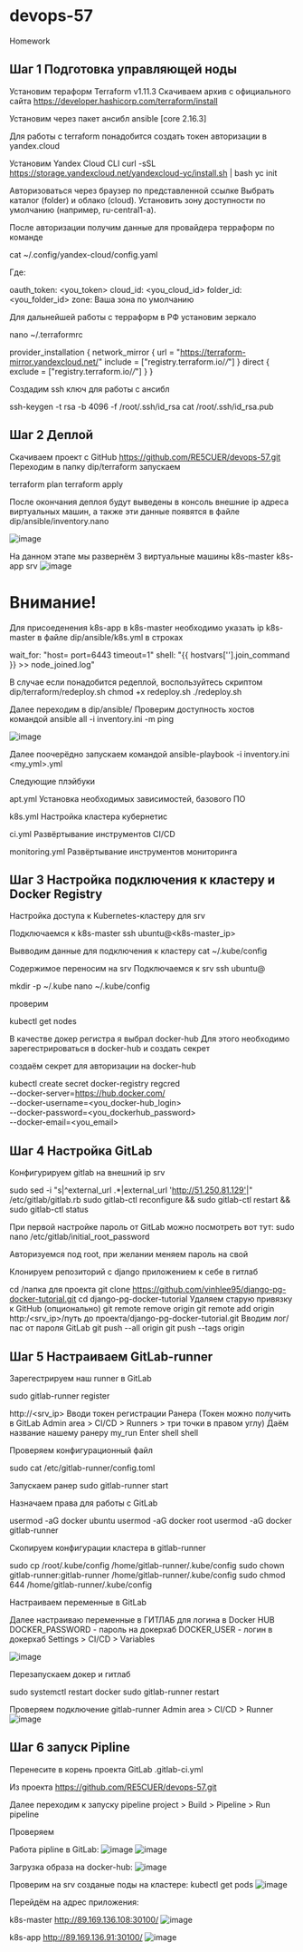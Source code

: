 # devops-57
Homework

## Шаг 1 Подготовка управляющей ноды

Установим тераформ
Terraform v1.11.3
Скачиваем архив с официального сайта
https://developer.hashicorp.com/terraform/install

Установим через пакет ансибл
ansible [core 2.16.3]

Для работы с terraform понадобится создать токен авторизации в yandex.cloud

Установим Yandex Cloud CLI
curl -sSL https://storage.yandexcloud.net/yandexcloud-yc/install.sh | bash
yc init

Авторизоваться через браузер по представленной ссылке
Выбрать каталог (folder) и облако (cloud).
Установить зону доступности по умолчанию (например, ru-central1-a).

После авторизации получим данные для провайдера терраформ по команде

cat ~/.config/yandex-cloud/config.yaml

Где:

oauth_token: <you_token>
cloud_id: <you_cloud_id>
folder_id: <you_folder_id>
zone: Ваша зона по умолчанию

Для дальнейшей работы с терраформ в РФ установим зеркало

nano ~/.terraformrc

provider_installation {
  network_mirror {
    url     = "https://terraform-mirror.yandexcloud.net/"
    include = ["registry.terraform.io/*/*"]
  }
  direct {
    exclude = ["registry.terraform.io/*/*"]
  }
}

Создадим ssh ключ для работы с ансибл

ssh-keygen -t rsa -b 4096 -f /root/.ssh/id_rsa
cat /root/.ssh/id_rsa.pub


## Шаг 2 Деплой

Скачиваем проект с GitHub https://github.com/RE5CUER/devops-57.git
Переходим в папку dip/terraform
запускаем
 
terraform plan
terraform apply

После окончания деплоя будут выведены в консоль внешние ip адреса виртуальных машин, а также эти данные появятся в файле dip/ansible/inventory.nano

![image](https://github.com/user-attachments/assets/52be9126-614b-4c15-8a48-401cd06f0a21)

На данном этапе мы развернём 3 виртуальные машины
k8s-master
k8s-app
srv
![image](https://github.com/user-attachments/assets/8c233d30-ee79-427b-97c4-4e88314703e2)

# Внимание!
Для присоеденения k8s-app в k8s-master необходимо указать ip k8s-master в файле dip/ansible/k8s.yml в строках

wait_for: "host=<k8s-master ip> port=6443 timeout=1"
shell: "{{ hostvars['<k8s-master ip>'].join_command }} >> node_joined.log"

В случае если понадобится редеплой, воспользуйтесь скриптом
dip/terraform/redeploy.sh
chmod +x redeploy.sh
./redeploy.sh

Далее переходим в dip/ansible/
Проверим доступность хостов командой
ansible all -i inventory.ini -m ping

![image](https://github.com/user-attachments/assets/4127c234-aa6f-4680-98e9-d8530ee142cd)

Далее поочерёдно запускаем командой
ansible-playbook -i inventory.ini <my_yml>.yml

Следующие плэйбуки

apt.yml
Установка необходимых зависимостей, базового ПО

k8s.yml
Настройка кластера кубернетис

ci.yml
Развёртывание инструментов CI/CD

monitoring.yml
Развёртывание инструментов мониторинга

## Шаг 3 Настройка подключения к кластеру и Docker Registry

Настройка доступа к Kubernetes-кластеру для srv

Подключаемся к k8s-master
ssh ubuntu@<k8s-master_ip>

Вывводим данные для подключения к кластеру
cat ~/.kube/config

Содержимое переносим на srv
Подключаемся к srv
ssh ubuntu@<srv>

mkdir -p ~/.kube
nano ~/.kube/config

проверим

kubectl get nodes

В качестве докер регистра я выбрал docker-hub
Для этого необходимо зарегестрироваться в docker-hub и создать секрет

создаём секрет для авторизации на docker-hub

kubectl create secret docker-registry regcred \
  --docker-server=https://hub.docker.com/ \
  --docker-username=<you_docker-hub_login> \
  --docker-password=<you_dockerhub_password> \
  --docker-email=<you_email>

## Шаг 4 Настройка GitLab

Конфигурируем gitlab на внешний ip srv

sudo sed -i "s|^external_url .*|external_url 'http://51.250.81.129'|" /etc/gitlab/gitlab.rb
sudo gitlab-ctl reconfigure && sudo gitlab-ctl restart && sudo gitlab-ctl status

При первой настройке пароль от GitLab можно посмотреть вот тут:
sudo nano /etc/gitlab/initial_root_password

Авторизуемся под root, при желании меняем пароль на свой

Клонируем репозиторий с django приложением к себе в гитлаб

cd /папка для проекта
git clone https://github.com/vinhlee95/django-pg-docker-tutorial.git
cd django-pg-docker-tutorial
Удаляем старую привязку к GitHub (опционально)
git remote remove origin
git remote add origin http:/<srv_ip>/путь до проекта/django-pg-docker-tutorial.git
Вводим лог/пас от пароля GitLab
git push --all origin
git push --tags origin

## Шаг 5 Настраиваем GitLab-runner

Зарегестрируем наш runner в GitLab

sudo gitlab-runner register

http://<srv_ip>
Вводи токен регистрации Ранера 
(Токен можно получить в GitLab Admin area > CI/CD > Runners > три точки в правом углу)
Даём название нашему ранеру my_run
Enter
shell
shell

Проверяем конфигурационный файл

sudo cat /etc/gitlab-runner/config.toml

Запускаем ранер
sudo gitlab-runner start

Назначаем права для работы c GitLab

usermod -aG docker ubuntu
usermod -aG docker root
usermod -aG docker gitlab-runner

Скопируем конфигурации кластера в gitlab-runner

sudo cp /root/.kube/config /home/gitlab-runner/.kube/config
sudo chown gitlab-runner:gitlab-runner /home/gitlab-runner/.kube/config
sudo chmod 644 /home/gitlab-runner/.kube/config

Настраиваем переменные в GitLab

Далее настраиваю переменные в ГИТЛАБ для логина в Docker HUB 
DOCKER_PASSWORD - пароль на докерхаб
DOCKER_USER - логин в докерхаб
Settings > CI/CD > Variables

![image](https://github.com/user-attachments/assets/0ac36564-ddcf-4fce-b01e-c3ea4a147e0c)


Перезапускаем докер и гитлаб

sudo systemctl restart docker
sudo gitlab-runner restart

Проверяем подключение gitlab-runner
Admin area > CI/CD > Runner
![image](https://github.com/user-attachments/assets/9a341d89-b126-4e30-9644-f38b94bc4d22)

## Шаг 6 запуск Pipline

Перенесите в корень проекта GitLab
.gitlab-ci.yml

Из проекта 
https://github.com/RE5CUER/devops-57.git

Далее переходим к запуску pipeline
project > Build > Pipeline > Run pipeline

Проверяем

Работа pipline в GitLab:
![image](https://github.com/user-attachments/assets/0c33325a-d072-4825-b254-5b2ad1b87f4b)
![image](https://github.com/user-attachments/assets/dd093a18-9397-4494-bc7b-9811d88dda72)

Загрузка образа на docker-hub:
![image](https://github.com/user-attachments/assets/3e6d2259-c9af-4162-a96c-71e39429b2d7)

Проверим на srv созданые поды на кластере:
kubectl get pods
![image](https://github.com/user-attachments/assets/6d6c6baa-3b90-4db3-9b68-22036b0a97d8)

Перейдём на адрес приложения:

k8s-master
http://89.169.136.108:30100/
![image](https://github.com/user-attachments/assets/aaeddf2d-9fc3-463a-9b82-fc123cdf0c7f)

k8s-app
http://89.169.136.91:30100/
![image](https://github.com/user-attachments/assets/ea986c66-852f-4963-8881-4fe0e188d8d0)









  



